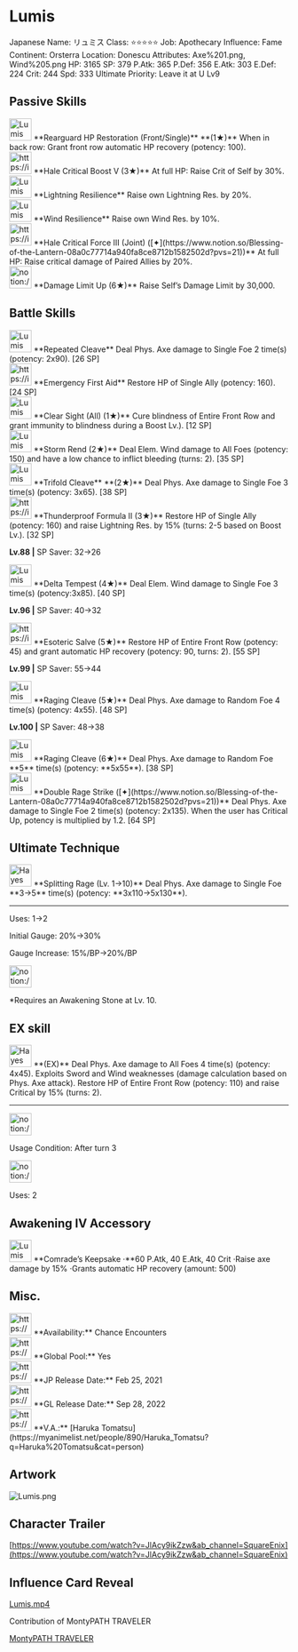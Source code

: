 # Lumis

Japanese Name: リュミス
Class: ⭐️⭐️⭐️⭐️⭐️
Job: Apothecary
Influence: Fame
Continent: Orsterra
Location: Donescu
Attributes: Axe%201.png, Wind%205.png
HP: 3165
SP: 379
P.Atk: 365
P.Def: 356
E.Atk: 303
E.Def: 224
Crit: 244
Spd: 333
Ultimate Priority: Leave it at U Lv9

## Passive Skills

<aside>
<img src="Lumis%203e7fba0b6fa045e392875c7eb6af6f53/HP_Restoration.png" alt="Lumis%203e7fba0b6fa045e392875c7eb6af6f53/HP_Restoration.png" width="40px" /> **Rearguard HP Restoration (Front/Single)** **(1★)**
When in back row: Grant front row automatic HP recovery (potency: 100).

</aside>

<aside>
<img src="https://img.game8.jp/6930267/03b99ed068930e0f043961e0f7614e00.png/show" alt="https://img.game8.jp/6930267/03b99ed068930e0f043961e0f7614e00.png/show" width="40px" /> **Hale Critical Boost V (3★)**
At full HP: Raise Crit of Self by 30%.

</aside>

<aside>
<img src="Lumis%203e7fba0b6fa045e392875c7eb6af6f53/Lightning_Resilience.png" alt="Lumis%203e7fba0b6fa045e392875c7eb6af6f53/Lightning_Resilience.png" width="40px" /> **Lightning Resilience**
Raise own Lightning Res. by 20%.

</aside>

<aside>
<img src="Lumis%203e7fba0b6fa045e392875c7eb6af6f53/Wind_Resilience.png" alt="Lumis%203e7fba0b6fa045e392875c7eb6af6f53/Wind_Resilience.png" width="40px" /> **Wind Resilience**
Raise own Wind Res. by 10%.

</aside>

<aside>
<img src="https://img.game8.jp/6930257/1bcbb0ec737a21a5e4284b699932d3c3.png/show" alt="https://img.game8.jp/6930257/1bcbb0ec737a21a5e4284b699932d3c3.png/show" width="40px" /> **Hale Critical Force III (Joint) ([✦](https://www.notion.so/Blessing-of-the-Lantern-08a0c77714a940fa8ce8712b1582502d?pvs=21))**
At full HP: Raise critical damage of Paired Allies by 20%.

</aside>

<aside>
<img src="notion://custom_emoji/2482af5e-3bb7-4af8-a110-df4150e44521/17debbc6-5396-80a6-933a-007af3a7f551" alt="notion://custom_emoji/2482af5e-3bb7-4af8-a110-df4150e44521/17debbc6-5396-80a6-933a-007af3a7f551" width="40px" /> **Damage Limit Up (6★)**
Raise Self’s Damage Limit by 30,000.

</aside>

## Battle Skills

<aside>
<img src="Lumis%203e7fba0b6fa045e392875c7eb6af6f53/Axe.png" alt="Lumis%203e7fba0b6fa045e392875c7eb6af6f53/Axe.png" width="40px" /> **Repeated Cleave**
Deal Phys. Axe damage to Single Foe 2 time(s) (potency: 2x90). [26 SP]

</aside>

<aside>
<img src="https://img.game8.jp/6909197/4eaa54be6aac9c9c4a1b006531ef1771.png/show" alt="https://img.game8.jp/6909197/4eaa54be6aac9c9c4a1b006531ef1771.png/show" width="40px" /> **Emergency First Aid**
Restore HP of Single Ally (potency: 160). [24 SP]

</aside>

<aside>
<img src="Lumis%203e7fba0b6fa045e392875c7eb6af6f53/Rehabilitate.png" alt="Lumis%203e7fba0b6fa045e392875c7eb6af6f53/Rehabilitate.png" width="40px" /> **Clear Sight (All) (1★)**
Cure blindness of Entire Front Row and grant immunity to blindness during a Boost Lv.). [12 SP]

</aside>

<aside>
<img src="Lumis%203e7fba0b6fa045e392875c7eb6af6f53/Wind.png" alt="Lumis%203e7fba0b6fa045e392875c7eb6af6f53/Wind.png" width="40px" /> **Storm Rend (2★)**
Deal Elem. Wind damage to All Foes (potency: 150) and have a low chance to inflict bleeding (turns: 2). [35 SP]

</aside>

<aside>
<img src="Lumis%203e7fba0b6fa045e392875c7eb6af6f53/Axe%201.png" alt="Lumis%203e7fba0b6fa045e392875c7eb6af6f53/Axe%201.png" width="40px" /> **Trifold Cleave** **(2★)**
Deal Phys. Axe damage to Single Foe 3 time(s) (potency: 3x65). [38 SP]

</aside>

<aside>
<img src="https://img.game8.jp/6909197/4eaa54be6aac9c9c4a1b006531ef1771.png/show" alt="https://img.game8.jp/6909197/4eaa54be6aac9c9c4a1b006531ef1771.png/show" width="40px" /> **Thunderproof Formula II (3★)**
Restore HP of Single Ally (potency: 160) and raise Lightning Res. by 15% (turns: 2-5 based on Boost Lv.). [32 SP]

**Lv.88 |** SP Saver: 32→26

</aside>

<aside>
<img src="Lumis%203e7fba0b6fa045e392875c7eb6af6f53/Wind%201.png" alt="Lumis%203e7fba0b6fa045e392875c7eb6af6f53/Wind%201.png" width="40px" /> **Delta Tempest (4★)**
Deal Elem. Wind damage to Single Foe 3 time(s) (potency:3x85). [40 SP]

**Lv.96 |** SP Saver: 40→32

</aside>

<aside>
<img src="https://img.game8.jp/6909197/4eaa54be6aac9c9c4a1b006531ef1771.png/show" alt="https://img.game8.jp/6909197/4eaa54be6aac9c9c4a1b006531ef1771.png/show" width="40px" /> **Esoteric Salve (5★)**
Restore HP of Entire Front Row (potency: 45) and grant automatic HP recovery (potency: 90, turns: 2). [55 SP]

**Lv.99 |** SP Saver: 55→44

</aside>

<aside>
<img src="Lumis%203e7fba0b6fa045e392875c7eb6af6f53/Axe%202.png" alt="Lumis%203e7fba0b6fa045e392875c7eb6af6f53/Axe%202.png" width="40px" /> **Raging Cleave (5★)**
Deal Phys. Axe damage to Random Foe 4 time(s) (potency: 4x55). [48 SP]

**Lv.100 |** SP Saver: 48→38

<aside>
<img src="Lumis%203e7fba0b6fa045e392875c7eb6af6f53/Axe%202.png" alt="Lumis%203e7fba0b6fa045e392875c7eb6af6f53/Axe%202.png" width="40px" /> **Raging Cleave (6★)**
Deal Phys. Axe damage to Random Foe **5** time(s) (potency: **5x55**). [38 SP]

</aside>

</aside>

<aside>
<img src="Lumis%203e7fba0b6fa045e392875c7eb6af6f53/Axe%201.png" alt="Lumis%203e7fba0b6fa045e392875c7eb6af6f53/Axe%201.png" width="40px" /> **Double Rage Strike ([✦](https://www.notion.so/Blessing-of-the-Lantern-08a0c77714a940fa8ce8712b1582502d?pvs=21))**
Deal Phys. Axe damage to Single Foe 2 time(s) (potency: 2x135). When the user has Critical Up, potency is multiplied by 1.2. [64 SP]

</aside>

## Ultimate Technique

<aside>
<img src="Hayes%2009d6921c657a4a31961ec81fe71ed863/Axe%203.png" alt="Hayes%2009d6921c657a4a31961ec81fe71ed863/Axe%203.png" width="40px" /> **Splitting Rage (Lv. 1→10)**
Deal Phys. Axe damage to Single Foe **3→5** time(s) (potency: **3x110→5x130**).

---

Uses:
1→2

Initial Gauge:
20%→30%

Gauge Increase:
15%/BP→20%/BP

<aside>
<img src="notion://custom_emoji/2482af5e-3bb7-4af8-a110-df4150e44521/182ebbc6-5396-80af-9978-007ac248795b" alt="notion://custom_emoji/2482af5e-3bb7-4af8-a110-df4150e44521/182ebbc6-5396-80af-9978-007ac248795b" width="40px" />

*Requires an Awakening Stone at Lv. 10.

</aside>

</aside>

## EX skill

<aside>
<img src="Hayes%2009d6921c657a4a31961ec81fe71ed863/Axe%203.png" alt="Hayes%2009d6921c657a4a31961ec81fe71ed863/Axe%203.png" width="40px" /> **(EX)**
Deal Phys. Axe damage to All Foes 4 time(s) (potency: 4x45). Exploits Sword and Wind weaknesses (damage calculation based on Phys. Axe attack). Restore HP of Entire Front Row (potency: 110) and raise Critical by 15% (turns: 2).

---

<aside>
<img src="notion://custom_emoji/2482af5e-3bb7-4af8-a110-df4150e44521/137ebbc6-5396-802c-b9bc-007a54884b6f" alt="notion://custom_emoji/2482af5e-3bb7-4af8-a110-df4150e44521/137ebbc6-5396-802c-b9bc-007a54884b6f" width="40px" />

Usage Condition: After turn 3

</aside>

<aside>
<img src="notion://custom_emoji/2482af5e-3bb7-4af8-a110-df4150e44521/137ebbc6-5396-80ba-9f36-007a936447ac" alt="notion://custom_emoji/2482af5e-3bb7-4af8-a110-df4150e44521/137ebbc6-5396-80ba-9f36-007a936447ac" width="40px" />

Uses: 2

</aside>

</aside>

## Awakening IV Accessory

<aside>
<img src="Lumis%203e7fba0b6fa045e392875c7eb6af6f53/Awakening_IV.png" alt="Lumis%203e7fba0b6fa045e392875c7eb6af6f53/Awakening_IV.png" width="40px" /> **Comrade’s Keepsake
·**60 P.Atk, 40 E.Atk, 40 Crit
·Raise axe damage by 15%
·Grants automatic HP recovery (amount: 500)

</aside>

## Misc.

<aside>
<img src="https://www.notion.so/icons/gift_gray.svg" alt="https://www.notion.so/icons/gift_gray.svg" width="40px" /> **Availability:** Chance Encounters

</aside>

<aside>
<img src="https://www.notion.so/icons/globe_gray.svg" alt="https://www.notion.so/icons/globe_gray.svg" width="40px" /> **Global Pool:** Yes

</aside>

<aside>
<img src="https://www.notion.so/icons/calendar_red.svg" alt="https://www.notion.so/icons/calendar_red.svg" width="40px" /> **JP Release Date:**
Feb 25, 2021

</aside>

<aside>
<img src="https://www.notion.so/icons/calendar_blue.svg" alt="https://www.notion.so/icons/calendar_blue.svg" width="40px" /> **GL Release Date:**
Sep 28, 2022

</aside>

<aside>
<img src="https://www.notion.so/icons/microphone_gray.svg" alt="https://www.notion.so/icons/microphone_gray.svg" width="40px" /> **V.A.:** [Haruka Tomatsu](https://myanimelist.net/people/890/Haruka_Tomatsu?q=Haruka%20Tomatsu&cat=person)

</aside>

## Artwork

![Lumis.png](Lumis%203e7fba0b6fa045e392875c7eb6af6f53/Lumis.png)

## Character Trailer

[https://www.youtube.com/watch?v=JlAcy9ikZzw&ab_channel=SquareEnix](https://www.youtube.com/watch?v=JlAcy9ikZzw&ab_channel=SquareEnix)

## Influence Card Reveal

[Lumis.mp4](Lumis%203e7fba0b6fa045e392875c7eb6af6f53/Lumis.mp4)

Contribution of MontyPATH TRAVELER

[MontyPATH TRAVELER](https://www.youtube.com/@MontyPATHTRAVELER)
